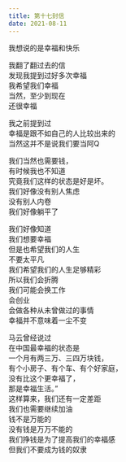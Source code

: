 ```yaml
---      
title: 第十七封信        
date: 2021-08-11            
---              
```

  
  
我想说的是幸福和快乐  
  
  
我翻了翻过去的信  
发现我提到过好多次幸福  
我希望我们幸福  
当然，至少到现在  
还很幸福  
  
  
我之前提到过  
幸福是跟不如自己的人比较出来的    
当然这并不是说我们要当阿Q
  
我们当然也需要钱，  
有时候我也不知道  
究竟我们这样的状态是好是坏。  
我们好像没有别人焦虑  
没有别人内卷  
我们好像躺平了  
  
  
我们好像知道  
我们想要幸福  
但是也希望我们的人生  
不要太平凡  
我们希望我们的人生足够精彩  
所以我们会折腾  
我们可能会换工作  
会创业  
会做各种从未曾做过的事情  
幸福并不意味着一尘不变  
  
  
  
马云曾经说过  
在中国最幸福的状态是  
一个月有两三万、三四万块钱，  
有个小房子、有个车、有个好家庭，  
没有比这个更幸福了，  
那是幸福生活。”  
这样算来，我们还有一定差距  
我们也需要继续加油  
钱不是万能的  
没有钱是万万不能的  
我们挣钱是为了提高我们的幸福感  
但我们不要成为钱的奴隶  
  
  
